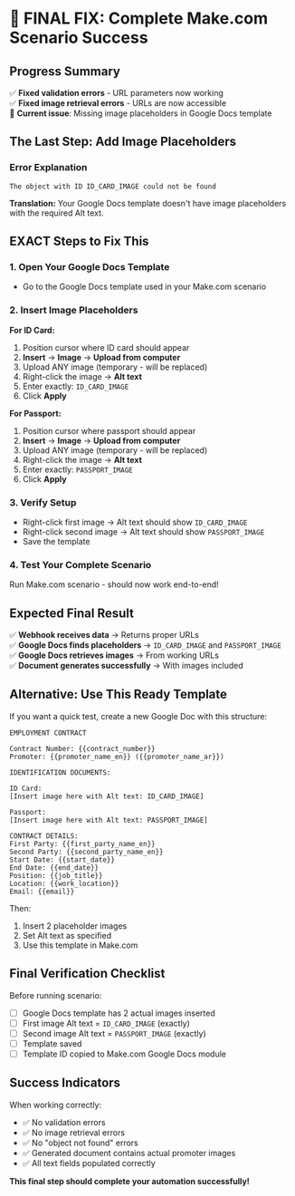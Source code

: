 # 🎯 FINAL FIX: Complete Make.com Scenario Success

## Progress Summary

✅ **Fixed validation errors** - URL parameters now working  
✅ **Fixed image retrieval errors** - URLs are now accessible  
🔧 **Current issue**: Missing image placeholders in Google Docs template

## The Last Step: Add Image Placeholders

### Error Explanation

```
The object with ID ID_CARD_IMAGE could not be found
```

**Translation:** Your Google Docs template doesn't have image placeholders with the required Alt text.

## EXACT Steps to Fix This

### 1. Open Your Google Docs Template

- Go to the Google Docs template used in your Make.com scenario

### 2. Insert Image Placeholders

**For ID Card:**

1. Position cursor where ID card should appear
2. **Insert** → **Image** → **Upload from computer**
3. Upload ANY image (temporary - will be replaced)
4. Right-click the image → **Alt text**
5. Enter exactly: `ID_CARD_IMAGE`
6. Click **Apply**

**For Passport:**

1. Position cursor where passport should appear
2. **Insert** → **Image** → **Upload from computer**
3. Upload ANY image (temporary - will be replaced)
4. Right-click the image → **Alt text**
5. Enter exactly: `PASSPORT_IMAGE`
6. Click **Apply**

### 3. Verify Setup

- Right-click first image → Alt text should show `ID_CARD_IMAGE`
- Right-click second image → Alt text should show `PASSPORT_IMAGE`
- Save the template

### 4. Test Your Complete Scenario

Run Make.com scenario - should now work end-to-end!

## Expected Final Result

✅ **Webhook receives data** → Returns proper URLs  
✅ **Google Docs finds placeholders** → `ID_CARD_IMAGE` and `PASSPORT_IMAGE`  
✅ **Google Docs retrieves images** → From working URLs  
✅ **Document generates successfully** → With images included

## Alternative: Use This Ready Template

If you want a quick test, create a new Google Doc with this structure:

```
EMPLOYMENT CONTRACT

Contract Number: {{contract_number}}
Promoter: {{promoter_name_en}} ({{promoter_name_ar}})

IDENTIFICATION DOCUMENTS:

ID Card:
[Insert image here with Alt text: ID_CARD_IMAGE]

Passport:
[Insert image here with Alt text: PASSPORT_IMAGE]

CONTRACT DETAILS:
First Party: {{first_party_name_en}}
Second Party: {{second_party_name_en}}
Start Date: {{start_date}}
End Date: {{end_date}}
Position: {{job_title}}
Location: {{work_location}}
Email: {{email}}
```

Then:

1. Insert 2 placeholder images
2. Set Alt text as specified
3. Use this template in Make.com

## Final Verification Checklist

Before running scenario:

- [ ] Google Docs template has 2 actual images inserted
- [ ] First image Alt text = `ID_CARD_IMAGE` (exactly)
- [ ] Second image Alt text = `PASSPORT_IMAGE` (exactly)
- [ ] Template saved
- [ ] Template ID copied to Make.com Google Docs module

## Success Indicators

When working correctly:

- ✅ No validation errors
- ✅ No image retrieval errors
- ✅ No "object not found" errors
- ✅ Generated document contains actual promoter images
- ✅ All text fields populated correctly

**This final step should complete your automation successfully!**
